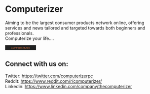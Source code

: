 # Computerizer

Aiming to be the largest consumer products network online, offering services and news tailored and targeted towards both beginners and professionals.  
Computerize your life....

<img src='https://github.com/Computerizer/META/blob/main/Name%20only%20(widescreen).png' width='100'>

## Connect with us on: 

Twitter: <https://twitter.com/computerizerpc>  
Reddit: <https://www.reddit.com/r/computerizer/>  
Linkedin: <https://www.linkedin.com/company/thecomputerizer>
